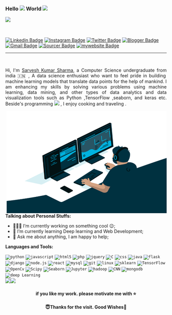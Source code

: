 ### Hello  <img src="https://media.giphy.com/media/hvRJCLFzcasrR4ia7z/giphy.gif" width="25px"> World <img src="https://github.com/TheDudeThatCode/TheDudeThatCode/blob/master/Assets/Earth.gif" width="24px"> 
![](https://komarev.com/ghpvc/?username=shsarv&color=blue&style=flat-circle&label=PROFILE+VIEWS)

<br />
  
[![Linkedin Badge](https://img.shields.io/badge/-Linkdlin-blue?style=for-the-badge&logo=Linkedin&logoColor=white&link=https://www.linkedin.com/in/sarvesh-kumar-sharma-869a1b185/)](https://www.linkedin.com/in/sarvesh-kumar-sharma-869a1b185/)  [![Instagram Badge](https://img.shields.io/badge/-Instagram-e02c73?style=for-the-badge&labelColor=e02c73&logo=Instagram&logoColor=white&link=https://www.instagram.com/astro2sarvesh)](https://www.instagram.com/astro2sarvesh)  [![Twitter Badge](https://img.shields.io/badge/-Twitter-1ca0f1?style=for-the-badge&labelColor=1ca0f1&logo=twitter&logoColor=white&link=https://twitter.com/sarveshroli)](https://twitter.com/sarveshroli)   [![Blogger Badge](https://img.shields.io/badge/-Blog-fc4f08?style=for-the-badge&labelColor=fc4f08&logo=blogger&logoColor=white&link=https://shsarv.blogspot.com/)](https://shsarv.blogspot.com/) 
 [![Gmail Badge](https://img.shields.io/badge/-Gmail-d54b3d?style=for-the-badge&labelColor=d54b3d&logo=gmail&logoColor=white&link=mailto:shsarv2001@gmail.com)](mailto:shsarv2001@gmail.com)  [![Sourcer Badge](https://img.shields.io/badge/-CodersRank-164203?style=for-the-badge&labelColor=&logo=icon&logoColor=white&link=https://profile.codersrank.io/user/shsarv/)](https://profile.codersrank.io/user/shsarv/)  [![mywebsite Badge](https://img.shields.io/badge/-Portfolio-5e0270?style=for-the-badge&labelColor=5e0270&logo=google-earth&logoColor=white&link=https://shsarv.herokuapp.com/)](https://shsarv.herokuapp.com/)  <!--[![gitstats Badge](https://img.shields.io/badge/GitStats-@shsarv-blue?style=flat-circle&labelColor=orange&logo=data:Sourcerer.jpg&logoColor=white&link=https://gitstats.me/shsarv)](https://gitstats.me/shsarv) [![GitHub Badge](https://img.shields.io/badge/-github-24292e?style=for-the-badge&labelColor=24292e&logo=github&logoColor=white&link=https://github.com/shsarv)](https://github.com/shsarv)-->

<hr>

<br />

<p align="justify">Hi, I'm <a href="https://www.linkedin.com/in/sarvesh-kumar-sharma-869a1b185/">Sarvesh Kumar Sharma</a>, a Computer Science undergraduate from india 🇮🇳 , A data science enthusiast who want to feel pride in building machine learning models that translate data points for the help of mankind. I am enhancing  my skills by solving various problems using machine learning, data mining, and other types of data analytics and data visualization tools  such as Python ,TensorFlow ,seaborn, and keras etc. Beside's programming <img src="https://media.giphy.com/media/WUlplcMpOCEmTGBtBW/giphy.gif" width="30"> , I enjoy cooking and traveling .</p>

  <img align="right" alt="GIF" src="https://raw.githubusercontent.com/shsarv/shsarv/master/code.gif" width="500" height="320" />
  
**Talking about Personal Stuffs:**

- 👨🏽‍💻 I’m currently working on something cool :wink:;
- 🌱 I’m currently learning Deep learning and Web Development; 
- 💬 Ask me about anything, I am happy to help;
<!-- - 📝[Resume](https://drive.google.com/file/d/10GKdScol1BXsMQmSVO30rswZ8lqkakmy/view)-->

**Languages and Tools:**  

<code><img height="30" src="https://www.vectorlogo.zone/logos/python/python-icon.svg" title="python"></code>
<code><img height="30" src="https://www.vectorlogo.zone/logos/javascript/javascript-icon.svg" title="javascript"></code>
<code><img height="30" src="https://www.vectorlogo.zone/logos/w3_html5/w3_html5-icon.svg" title="html5"></code>
<code><img height="30" src="https://www.vectorlogo.zone/logos/php/php-icon.svg" title="php"></code>
<code><img height="30" src="https://www.vectorlogo.zone/logos/jquery/jquery-icon.svg" title="jquery"></code>
<code><img height="30" src="https://www.vippng.com/png/detail/398-3984086_history-of-c-programming-language-circle.png" title="C"></code>
<code><img height="30" src="https://www.flaticon.com/svg/static/icons/svg/919/919826.svg" title="css"></code>
<code><img height="30" src="https://www.vectorlogo.zone/logos/java/java-icon.svg" title="java"></code>
<code><img height="30" src="https://www.vectorlogo.zone/logos/pocoo_flask/pocoo_flask-icon.svg" title="flask"></code>
<code><img height="30" src="https://www.vectorlogo.zone/logos/djangoproject/djangoproject-icon.svg" title="django"></code>
<code><img height="30" src="https://www.vectorlogo.zone/logos/nodejs/nodejs-icon.svg" title="node.js"></code>
<code><img height="30" src="https://www.vectorlogo.zone/logos/reactjs/reactjs-icon.svg" title="react"></code>
<code><img height="30" src="https://www.vectorlogo.zone/logos/mysql/mysql-icon.svg" title="mysql"></code>
<code><img height="30" src="https://www.vectorlogo.zone/logos/git-scm/git-scm-icon.svg" title="git"></code>
<code><img height="30" src="https://www.vectorlogo.zone/logos/linux/linux-icon.svg" title="linux"></code>
<code><img height="30" src="https://banner2.cleanpng.com/20180805/kff/kisspng-scikit-learn-python-computer-icons-scikit-image-ma-data-science-ermlab-software-5b67c768dfc2b8.4692877115335279129165.jpg" title="sklearn"></code>
<code><img height="30" src="https://www.vectorlogo.zone/logos/tensorflow/tensorflow-icon.svg" title="TensorFlow"></code>
<code><img height="30" src="https://www.vectorlogo.zone/logos/opencv/opencv-icon.svg" title="OpenCv"></code>
<code><img height="30" src="https://raw.githubusercontent.com/valohai/ml-logos/master/scipy.svg" title="Scipy"></code>
<code><img height="20" src="https://seaborn.pydata.org/_images/logo-tall-lightbg.svg" title="Seaborn"></code>
<code><img height="30" src="https://www.vectorlogo.zone/logos/jupyter/jupyter-icon.svg" title="Jupyter"></code>
<code><img height="30" src="https://www.vectorlogo.zone/logos/apache_hadoop/apache_hadoop-icon.svg" title="hadoop"></code>
<code><img height="30" src="https://www.vectorlogo.zone/logos/cnn/cnn-icon.svg" title="CNN"></code>
<code><img height="30" src="https://www.vectorlogo.zone/logos/mongodb/mongodb-icon.svg" title="mongodb"></code>
<code><img height="30" src="https://www.vectorlogo.zone/logos/deepl/deepl-icon.svg" title="deep Learning"></code>
<br />
<a href = "https://github.com/shsarv"><img src="https://github-readme-stats-aj8vj7k8x.vercel.app/api?username=shsarv&show_icons=true&title_color=ffc857&icon_color=8ac926&text_color=daf7dc&bg_color=151515&count_private=true&include_all_commits=false"></a><a href = "https://github.com/shsarv"><img src="https://github-readme-stats-aj8vj7k8x.vercel.app/api/top-langs/?username=shsarv&&langs_count=8&layout=compact&title_color=ffc857&icon_color=8ac926&text_color=daf7dc&bg_color=151515"></a>
<br />
<!--https://github-readme-streak-stats.herokuapp.com/?user=shsarv&theme=dark-->
<h4 align="center"> if you like my work. please motivate me with ⭐</h4>
<h4 align="center">😇Thanks for the visit. Good Wishes💐</h4>

